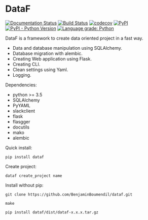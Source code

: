 # DataF

[![Documentation Status](https://readthedocs.org/projects/dataf/badge/?version=latest)](https://dataf.readthedocs.io/en/latest/?badge=latest) [![Build Status](https://travis-ci.org/BenjaminBoumendil/dataf.svg?branch=master)](https://travis-ci.org/BenjaminBoumendil/dataf) [![codecov](https://codecov.io/gh/BenjaminBoumendil/dataf/branch/master/graph/badge.svg)](https://codecov.io/gh/BenjaminBoumendil/dataf)
[![PyPI](https://img.shields.io/pypi/v/dataf.svg)](https://pypi.org/project/dataf/)
[![PyPI - Python Version](https://img.shields.io/pypi/pyversions/dataf.svg)](https://pypi.org/project/dataf/)
[![Language grade: Python](https://img.shields.io/lgtm/grade/python/g/BenjaminBoumendil/dataf.svg?logo=lgtm&logoWidth=18)](https://lgtm.com/projects/g/BenjaminBoumendil/dataf/context:python)

DataF is a framework to create data oriented project in a fast way.

- Data and database manipulation using SQLAlchemy.
- Database migration with alembic.
- Creating Web application using Flask.
- Creating CLI.
- Clean settings using Yaml.
- Logging.


Dependencies:
- python >= 3.5
- SQLAlchemy
- PyYAML
- slackclient
- flask
- flasgger
- docutils
- mako
- alembic


Quick install:

    pip install dataf


Create project:

    dataf create_project name


Install without pip:

    git clone https://github.com/BenjaminBoumendil/dataf.git

    make

    pip install dataf/dist/dataf-x.x.x.tar.gz
